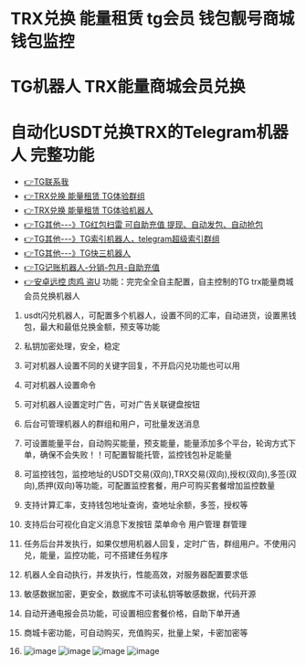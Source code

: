 # TRX兑换 能量租赁 tg会员 钱包靓号商城 钱包监控
# TG机器人  TRX能量商城会员兑换 
# 自动化USDT兑换TRX的Telegram机器人 完整功能
* [👉TG联系我](https://t.me/question_ro)
* [👉TRX兑换 能量租赁 TG体验群组](https://t.me/trxdhV)
* [👉TRX兑换 能量租赁 TG体验机器人](https://t.me/trxdhu1_bot)
* [👉TG其他---》TG红包扫雷 可自助充值 提现、自动发包、自动抢包](https://t.me/gshskski)
* [👉TG其他---》TG索引机器人，telegram超级索引群组](https://t.me/sousuo_z)
* [👉TG其他---》TG快三机器人](https://t.me/kstest1s)
* [👉TG记账机器人-分销-包月-自助充值](https://t.me/tg_tj_bot)
* [👉安卓远控 肉鸡 盗U](https://t.me/yuankong09)
功能：完完全全自主配置，自主控制的TG trx能量商城会员兑换机器人
1. usdt闪兑机器人，可配置多个机器人，设置不同的汇率，自动进货，设置黑钱包，最大和最低兑换金额，预支等功能
2. 私钥加密处理，安全，稳定
3. 可对机器人设置不同的关键字回复，不开启闪兑功能也可以用
4. 可对机器人设置命令
5. 可对机器人设置定时广告，可对广告关联键盘按钮
6. 后台可管理机器人的群组和用户，可批量发送消息
7. 可设置能量平台，自动购买能量，预支能量，能量添加多个平台，轮询方式下单，确保不会失败！！可配置智能托管，监控钱包补足能量
8. 可监控钱包，监控地址的USDT交易(双向),TRX交易(双向),授权(双向),多签(双向),质押(双向)等功能，可配置监控套餐，用户可购买套餐增加监控数量
9. 支持计算汇率，支持钱包地址查询，查地址余额，多签，授权等
10. 支持后台可视化自定义消息下发按钮 菜单命令 用户管理 群管理  
11. 任务后台并发执行，如果仅想用机器人回复，定时广告，群组用户。不使用闪兑，能量，监控功能，可不搭建任务程序
12. 机器人全自动执行，并发执行，性能高效，对服务器配置要求低
13. 敏感数据加密，更安全，数据库不可读私钥等敏感数据，代码开源
14. 自动开通电报会员功能，可设置相应套餐价格，自助下单开通
15. 商城卡密功能，可自动购买，充值购买，批量上架，卡密加密等

16. ![image](https://github.com/mmmrp/trx/assets/72646062/88eba0ad-38b1-4b2d-bb59-fa582d49d52d)
![image](https://github.com/mmmrp/trx/assets/72646062/178824e0-2c3b-4694-acc2-11840495c6a8)
![image](https://github.com/mmmrp/trx/assets/72646062/f7c2ecdf-ea05-4fa3-981d-b3a6fdd73147)
![image](https://github.com/mmmrp/trx/assets/72646062/3f564d1d-602f-4828-9017-aa679d852bc1)



